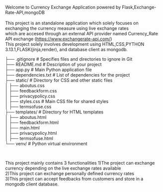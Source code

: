 Welcome to Currency Exchange Application powered by Flask,Exchange-Rate-API,mongoDB<br>
<br>
This project is an standalone application which solely focuses on exchanging the currency measure using live exchange rates <br>
which are accesed through an external API provider named Currency_Rate API exchange (https://www.exchangerate-api.com/)<br>
This project solely involves development using HTML,CSS,PYTHON 3.13.1,FLASK(jinja,render), and database client as mongodb.<br>

├── .gitignore              # Specifies files and directories to ignore in Git<br>
├── README.md               # Description of your project<br>
├── app.py                  # Main Python application file<br>
├── dependencies.txt        # List of dependencies for the project<br>
├── static/                 # Directory for CSS and other static files<br>
│   ├── aboutus.css<br>
│   ├── feedbackform.css<br>
│   ├── privacypolicy.css<br>
│   ├── styles.css          # Main CSS file for shared styles<br>
│   ├── termsofuse.css<br>
├── templates/              # Directory for HTML templates<br>
│   ├── aboutus.html<br>
│   ├── feedbackform.html<br>
│   ├── main.html<br>
│   ├── privacypolicy.html<br>
│   ├── termsofuse.html<br>
└── venv/                   # Python virtual environment <br>

<br>

This project mainly contains 3 functionalities 
1)The project can exchange currency depending on the live exchange rates available <br>
2)This project can exchange personally defined currency rates<br>
3)This project can accept feedbacks from customers and store in a mongodb client database.<br>



